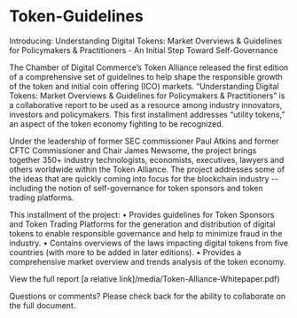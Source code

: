 # Token-Guidelines

Introducing: Understanding Digital Tokens: Market Overviews & Guidelines for Policymakers & Practitioners - An Initial Step Toward Self-Governance 

The Chamber of Digital Commerce’s Token Alliance released the first edition of a comprehensive set of guidelines to help shape the responsible growth of the token and initial coin offering (ICO) markets. “Understanding Digital Tokens: Market Overviews & Guidelines for Policymakers & Practitioners” is a collaborative report to be used as a resource among industry innovators, investors and policymakers. This first installment addresses “utility tokens,” an aspect of the token economy fighting to be recognized. 

Under the leadership of former SEC commissioner Paul Atkins and former CFTC Commissioner and Chair James Newsome, the project brings together 350+ industry technologists, economists, executives, lawyers and others worldwide within the Token Alliance. The project addresses some of the ideas that are quickly coming into focus for the blockchain industry -- including the notion of self-governance for token sponsors and token trading platforms. 

This installment of the project: 
•	Provides guidelines for Token Sponsors and Token Trading Platforms for the generation and distribution of digital tokens to enable responsible governance and help to minimize fraud in the industry. 
•	Contains overviews of the laws impacting digital tokens from five countries (with more to be added in later editions). 
•	Provides a comprehensive market overview and trends analysis of the token economy. 


View the full report [a relative link]/media/Token-Alliance-Whitepaper.pdf)

Questions or comments? Please check back for the ability to collaborate on the full document. 
